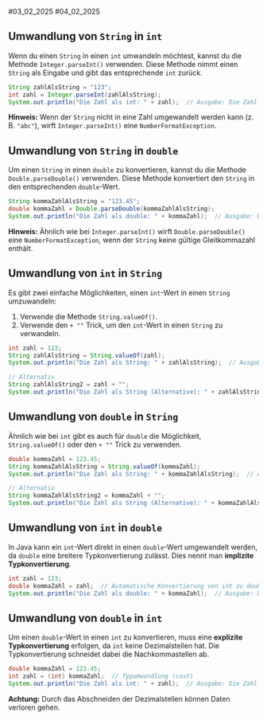 #03_02_2025 #04_02_2025 


## Umwandlung von `String` in `int`

Wenn du einen `String` in einen `int` umwandeln möchtest, kannst du die Methode `Integer.parseInt()` verwenden. Diese Methode nimmt einen `String` als Eingabe und gibt das entsprechende `int` zurück.

```java
String zahlAlsString = "123";
int zahl = Integer.parseInt(zahlAlsString);
System.out.println("Die Zahl als int: " + zahl);  // Ausgabe: Die Zahl als int: 123
```

**Hinweis:** Wenn der `String` nicht in eine Zahl umgewandelt werden kann (z. B. `"abc"`), wirft `Integer.parseInt()` eine `NumberFormatException`.

## Umwandlung von `String` in `double`

Um einen `String` in einen `double` zu konvertieren, kannst du die Methode `Double.parseDouble()` verwenden. Diese Methode konvertiert den `String` in den entsprechenden `double`-Wert.

```java
String kommaZahlAlsString = "123.45";
double kommaZahl = Double.parseDouble(kommaZahlAlsString);
System.out.println("Die Zahl als double: " + kommaZahl);  // Ausgabe: Die Zahl als double: 123.45
```

**Hinweis:** Ähnlich wie bei `Integer.parseInt()` wirft `Double.parseDouble()` eine `NumberFormatException`, wenn der `String` keine gültige Gleitkommazahl enthält.

## Umwandlung von `int` in `String`

Es gibt zwei einfache Möglichkeiten, einen `int`-Wert in einen `String` umzuwandeln:
1. Verwende die Methode `String.valueOf()`.
2. Verwende den `+ ""` Trick, um den `int`-Wert in einen `String` zu verwandeln.

```java
int zahl = 123;
String zahlAlsString = String.valueOf(zahl);
System.out.println("Die Zahl als String: " + zahlAlsString);  // Ausgabe: Die Zahl als String: 123

// Alternativ
String zahlAlsString2 = zahl + "";
System.out.println("Die Zahl als String (Alternative): " + zahlAlsString2);  // Ausgabe: Die Zahl als String (Alternative): 123
```

## Umwandlung von `double` in `String`

Ähnlich wie bei `int` gibt es auch für `double` die Möglichkeit, `String.valueOf()` oder den `+ ""` Trick zu verwenden.

```java
double kommaZahl = 123.45;
String kommaZahlAlsString = String.valueOf(kommaZahl);
System.out.println("Die Zahl als String: " + kommaZahlAlsString);  // Ausgabe: Die Zahl als String: 123.45

// Alternativ
String kommaZahlAlsString2 = kommaZahl + "";
System.out.println("Die Zahl als String (Alternative): " + kommaZahlAlsString2);  // Ausgabe: Die Zahl als String (Alternative): 123.45
```

## Umwandlung von `int` in `double`

In Java kann ein `int`-Wert direkt in einen `double`-Wert umgewandelt werden, da `double` eine breitere Typkonvertierung zulässt. Dies nennt man **implizite Typkonvertierung**.

```java
int zahl = 123;
double kommaZahl = zahl;  // Automatische Konvertierung von int zu double
System.out.println("Die Zahl als double: " + kommaZahl);  // Ausgabe: Die Zahl als double: 123.0
```

## Umwandlung von `double` in `int`

Um einen `double`-Wert in einen `int` zu konvertieren, muss eine **explizite Typkonvertierung** erfolgen, da `int` keine Dezimalstellen hat. Die Typkonvertierung schneidet dabei die Nachkommastellen ab.

```java
double kommaZahl = 123.45;
int zahl = (int) kommaZahl;  // Typumwandlung (cast)
System.out.println("Die Zahl als int: " + zahl);  // Ausgabe: Die Zahl als int: 123
```

**Achtung:** Durch das Abschneiden der Dezimalstellen können Daten verloren gehen.
